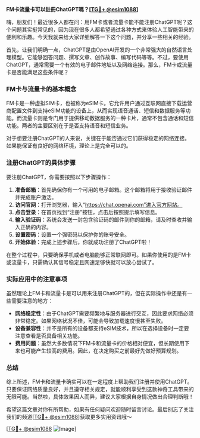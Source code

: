 **FM卡流量卡可以註冊ChatGPT嗎？[[TG💪+ @esim1088](https://t.me/s/esim1088)]**

嗨，朋友们！最近很多人都在问：用FM卡或者流量卡能不能注册ChatGPT呢？这个问题其实挺常见的，因为现在很多人都希望通过各种方式来体验人工智能带来的便利和乐趣。今天我就来给大家详细解答一下这个问题，并分享一些相关的经验。

首先，让我们明确一点，ChatGPT是由OpenAI开发的一个非常强大的自然语言处理模型。它能够回答问题、撰写文章、创作故事、编写代码等等。不过，要使用ChatGPT，通常需要一个有效的电子邮件地址以及网络连接。那么，FM卡或流量卡是否能满足这些条件呢？

### FM卡与流量卡的基本概念

FM卡是一种虚拟SIM卡，也被称为eSIM卡。它允许用户通过互联网直接下载运营商配置文件到支持eSIM功能的设备上，从而实现语音通话、短信和数据服务等功能。而流量卡则是专门用于提供移动数据服务的一种卡片，通常不包含通话和短信功能。两者的主要区别在于是否支持语音和短信业务。

对于想要注册ChatGPT的人来说，关键在于能否通过它们获得稳定的网络连接。如果能保证有良好的网络环境，理论上是完全可以的。

### 注册ChatGPT的具体步骤

要注册ChatGPT，你需要按照以下步骤操作：

1. **准备邮箱**：首先确保你有一个可用的电子邮箱。这个邮箱将用于接收验证邮件并完成账户激活。
2. **访问官网**：打开浏览器，输入“https://chat.openai.com”进入官方网站。
3. **点击登录**：在首页找到“注册”按钮，点击后按照提示填写信息。
4. **输入验证码**：系统会发送一封包含验证码的邮件到你的邮箱，请及时查收并输入正确的内容。
5. **设置密码**：设置一个强密码以保护你的账号安全。
6. **开始体验**：完成上述步骤后，你就成功注册了ChatGPT啦！

在整个过程中，只要确保手机或者电脑能够正常联网即可。如果你使用的是FM卡或流量卡，只需确认其信号稳定且网速足够快就可以放心尝试了。

### 实际应用中的注意事项

虽然理论上FM卡和流量卡是可以用来注册ChatGPT的，但在实际操作中还是有一些需要注意的地方：

- **网络稳定性**：由于ChatGPT需要频繁地与服务器进行交互，因此要求网络必须非常稳定。如果网络状况不佳，可能会导致加载速度慢甚至失败。
- **设备兼容性**：并不是所有的设备都支持eSIM技术，所以在选择设备时一定要注意查看是否具备相关功能。
- **费用问题**：虽然大多数情况下FM卡和流量卡的价格相对便宜，但长期使用下来也可能产生较高的费用。因此，在决定购买之前最好先做好预算规划。

### 总结

综上所述，FM卡和流量卡确实可以在一定程度上帮助我们注册并使用ChatGPT。只要保证网络质量良好，并且遵守相关规定，就能顺利享受到这款神奇工具带来的无限可能。当然啦，具体效果因人而异，建议大家根据自身情况做出合理判断哦！

希望这篇文章对你有所帮助，如果有任何疑问欢迎随时留言讨论。最后别忘了关注我们的频道[[TG💪+ @esim1088](https://t.me/s/esim1088)]获取更多实用资讯哦～

[[TG💪+ @esim1088](https://t.me/s/esim1088) ![Image](https://i.postimg.cc/4NQfJmqS/Snipaste-2025-05-13-00-14-12.png)]